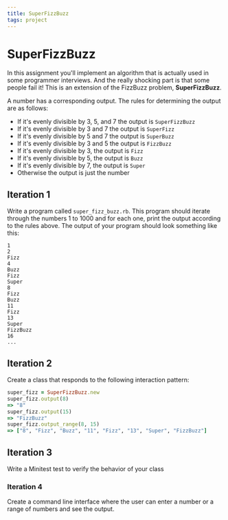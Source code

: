 ```yaml
---
title: SuperFizzBuzz
tags: project
---
```


# SuperFizzBuzz

In this assignment you'll implement an algorithm that is actually used in some programmer interviews. And the really shocking part is that some people fail it! This is an extension of the FizzBuzz problem, **SuperFizzBuzz**.

A number has a corresponding output. The rules for determining the output are as follows:

*   If it's evenly divisible by 3, 5, and 7 the output is `SuperFizzBuzz`
*   If it's evenly divisible by 3 and 7 the output is `SuperFizz`
*   If it's evenly divisible by 5 and 7 the output is `SuperBuzz`
*   If it's evenly divisible by 3 and 5 the output is `FizzBuzz`
*   If it's evenly divisible by 3, the output is `Fizz`
*   If it's evenly divisible by 5, the output is `Buzz`
*   If it's evenly divisible by 7, the output is `Super`
*   Otherwise the output is just the number


## Iteration 1

Write a program called `super_fizz_buzz.rb`. This program should iterate through the numbers 1 to 1000 and for each one, print the output according to the rules above. The output of your program should look something like this:

```
1
2
Fizz
4
Buzz
Fizz
Super
8
Fizz
Buzz
11
Fizz
13
Super
FizzBuzz
16
...
```

## Iteration 2

Create a class that responds to the following interaction pattern:

```ruby
super_fizz = SuperFizzBuzz.new
super_fizz.output(8)
=> "8"
super_fizz.output(15)
=> "FizzBuzz"
super_fizz.output_range(8, 15)
=> ["8", "Fizz", "Buzz", "11", "Fizz", "13", "Super", "FizzBuzz"]
```

## Iteration 3

Write a Minitest test to verify the behavior of your class

### Iteration 4

Create a command line interface where the user can enter a number or a range of numbers and see the output. 
